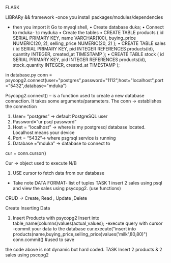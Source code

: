 FLASK

LIBRARy && framework
-once you install packages/modules/dependencies
- then you import it
Go to mysql shell,
•	Create database duka;
•	Connect to mduka- \c myduka
•	Create the tables
•	CREATE TABLE products ( id SERIAL PRIMARY KEY, name VARCHAR(100), buying_price NUMERIC(20, 2), selling_price NUMERIC(20, 2) ); 
•	CREATE TABLE sales ( id SERIAL PRIMARY KEY, pid INTEGER REFERENCES products(id), quantity INTEGER, created_at TIMESTAMP );
•	CREATE TABLE stock ( id SERIAL PRIMARY KEY, pid INTEGER REFERENCES products(id), stock_quantity INTEGER, created_at TIMESTAMP );


in database.py
conn = psycopg2.connect(user="postgres",password="1112",host="localhost",port="5432",database="mduka")

Psycopg2.connect() – is a function used to create a new database connection. It takes some arguments/parameters.
The conn -> establishes the connection
1.	User= “postgres” -> default PostgreSQL user
2.	Password=”ur psql password”
3.	Host = “localhost” -> where is my postgresql database located. Localhost means your device
4.	Port = “5432”-> where psgrsql service is running
5.	Database =”mduka” -> database to connect to

cur = conn.cursor()

Cur -> object used to execute
N/B 
1.	USE 	 cursor to fetch data from our database
-	Take note DATA FORMAT- list of tuples
 TASK 
1 insert 2 sales using psql and view the sales using psycopg2. (use functions)

CRUD -> Create, Read , Update ,Delete

Create
Inserting Data
1.	Insert Products with psycopg2
Insert into table_name(columns)values(actual_values);
  -execute query with cursor
   -commit your data to the database
cur.execute("insert into products(name,buying_price,selling_price)values('milk',80,80)")
conn.commit() #used to save

the code above is not dynamic but hard coded.
TASK 
Insert 2 products & 2 sales using pscopg2
